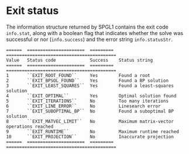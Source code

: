# Exit status

The information structure returned by SPGL1 contains the exit code
``info.stat``, along with a boolean flag that indicates whether the solve was
successful or nor (``info.success``) and the error string ``info.statusStr``.

```text
======  ======================  =========  ==========================================
Value   Status code             Success    Status string
======  ======================  =========  ==========================================
1       ``EXIT_ROOT_FOUND``     Yes        Found a root
2       ``EXIT_BPSOL_FOUND``    Yes        Found a BP solution
3       ``EXIT_LEAST_SQUARES``  Yes        Found a least-squares solution
4       ``EXIT_OPTIMAL``        Yes        Optimal solution found
5       ``EXIT_ITERATIONS``     No         Too many iterations
6       ``EXIT_LINE_ERROR``     No         Linesearch error
7       ``EXIT_SUBOPTIMAL_BP``  No         Found a suboptimal BP solution
8       ``EXIT_MATVEC_LIMIT``   No         Maximum matrix-vector operations reached
9       ``EXIT_RUNTIME``        No         Maximum runtime reached
10      ``EXIT_PROJECTION``     No         Inaccurate projection
======  ======================  =========  ==========================================
```

